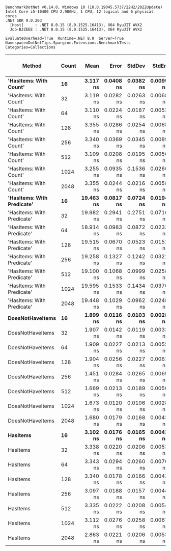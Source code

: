 ```

BenchmarkDotNet v0.14.0, Windows 10 (10.0.19045.5737/22H2/2022Update)
Intel Core i5-10400 CPU 2.90GHz, 1 CPU, 12 logical and 6 physical cores
.NET SDK 9.0.203
  [Host]     : .NET 8.0.15 (8.0.1525.16413), X64 RyuJIT AVX2
  Job-BJZEEE : .NET 8.0.15 (8.0.1525.16413), X64 RyuJIT AVX2

EvaluateOverhead=True  Runtime=.NET 8.0  Server=True  
Namespace=DotNetTips.Spargine.Extensions.BenchmarkTests  Categories=Collections  

```
| Method                     | Count | Mean      | Error     | StdDev    | StdErr    | Min       | Q1        | Median    | Q3        | Max       | Op/s          | CI99.9% Margin | Iterations | Kurtosis | MValue | Skewness | Rank | LogicalGroup | Baseline | Code Size | Gen0   | Exceptions | Completed Work Items | Lock Contentions | Allocated |
|--------------------------- |------ |----------:|----------:|----------:|----------:|----------:|----------:|----------:|----------:|----------:|--------------:|---------------:|-----------:|---------:|-------:|---------:|-----:|------------- |--------- |----------:|-------:|-----------:|---------------------:|-----------------:|----------:|
| **&#39;HasItems: With Count&#39;**     | **16**    |  **3.117 ns** | **0.0408 ns** | **0.0382 ns** | **0.0099 ns** |  **3.067 ns** |  **3.081 ns** |  **3.108 ns** |  **3.152 ns** |  **3.169 ns** | **320,846,548.2** |       **7.495 ns** |      **15.00** |    **1.288** |  **2.000** |   **0.0218** |    **5** | *****            | **No**       |      **59 B** |      **-** |          **-** |                    **-** |                **-** |         **-** |
| &#39;HasItems: With Count&#39;     | 32    |  3.119 ns | 0.0282 ns | 0.0263 ns | 0.0068 ns |  3.086 ns |  3.095 ns |  3.118 ns |  3.132 ns |  3.185 ns | 320,655,749.8 |       7.497 ns |      15.00 |    3.138 |  2.000 |   0.7994 |    5 | *            | No       |      59 B |      - |          - |                    - |                - |         - |
| &#39;HasItems: With Count&#39;     | 64    |  3.110 ns | 0.0224 ns | 0.0187 ns | 0.0052 ns |  3.078 ns |  3.097 ns |  3.108 ns |  3.121 ns |  3.152 ns | 321,567,179.9 |       6.497 ns |      13.00 |    2.797 |  2.000 |   0.4399 |    5 | *            | No       |      59 B |      - |          - |                    - |                - |         - |
| &#39;HasItems: With Count&#39;     | 128   |  3.355 ns | 0.0286 ns | 0.0254 ns | 0.0068 ns |  3.311 ns |  3.335 ns |  3.356 ns |  3.373 ns |  3.402 ns | 298,063,807.5 |       6.997 ns |      14.00 |    1.921 |  2.000 |   0.1337 |    5 | *            | No       |      59 B |      - |          - |                    - |                - |         - |
| &#39;HasItems: With Count&#39;     | 256   |  3.340 ns | 0.0369 ns | 0.0345 ns | 0.0089 ns |  3.290 ns |  3.314 ns |  3.332 ns |  3.356 ns |  3.415 ns | 299,397,963.9 |       7.496 ns |      15.00 |    2.401 |  2.000 |   0.6899 |    5 | *            | No       |      59 B |      - |          - |                    - |                - |         - |
| &#39;HasItems: With Count&#39;     | 512   |  3.109 ns | 0.0208 ns | 0.0195 ns | 0.0050 ns |  3.072 ns |  3.097 ns |  3.111 ns |  3.124 ns |  3.136 ns | 321,613,579.6 |       7.497 ns |      15.00 |    1.967 |  2.000 |  -0.3762 |    5 | *            | No       |      59 B |      - |          - |                    - |                - |         - |
| &#39;HasItems: With Count&#39;     | 1024  |  3.255 ns | 0.0935 ns | 0.1536 ns | 0.0260 ns |  3.062 ns |  3.129 ns |  3.239 ns |  3.336 ns |  3.597 ns | 307,172,918.7 |      17.487 ns |      35.00 |    2.528 |  2.533 |   0.7137 |    5 | *            | No       |      59 B |      - |          - |                    - |                - |         - |
| &#39;HasItems: With Count&#39;     | 2048  |  3.355 ns | 0.0244 ns | 0.0216 ns | 0.0058 ns |  3.320 ns |  3.339 ns |  3.352 ns |  3.373 ns |  3.395 ns | 298,072,389.1 |       6.997 ns |      14.00 |    1.735 |  2.000 |   0.1290 |    5 | *            | No       |      59 B |      - |          - |                    - |                - |         - |
| **&#39;HasItems: With Predicate&#39;** | **16**    | **19.463 ns** | **0.0817 ns** | **0.0724 ns** | **0.0194 ns** | **19.326 ns** | **19.429 ns** | **19.479 ns** | **19.494 ns** | **19.591 ns** |  **51,380,835.1** |       **6.990 ns** |      **14.00** |    **2.269** |  **2.000** |  **-0.0526** |    **6** | *****            | **No**       |     **993 B** | **0.0004** |          **-** |                    **-** |                **-** |      **40 B** |
| &#39;HasItems: With Predicate&#39; | 32    | 19.982 ns | 0.2941 ns | 0.2751 ns | 0.0710 ns | 19.155 ns | 19.924 ns | 19.999 ns | 20.133 ns | 20.350 ns |  50,044,740.0 |       7.464 ns |      15.00 |    5.781 |  2.000 |  -1.6093 |    6 | *            | No       |     997 B | 0.0004 |          - |                    - |                - |      40 B |
| &#39;HasItems: With Predicate&#39; | 64    | 18.914 ns | 0.0983 ns | 0.0872 ns | 0.0233 ns | 18.711 ns | 18.894 ns | 18.913 ns | 18.961 ns | 19.070 ns |  52,872,092.4 |       6.988 ns |      14.00 |    3.193 |  2.000 |  -0.5691 |    6 | *            | No       |   1,014 B | 0.0004 |          - |                    - |                - |      40 B |
| &#39;HasItems: With Predicate&#39; | 128   | 19.515 ns | 0.0670 ns | 0.0523 ns | 0.0151 ns | 19.393 ns | 19.503 ns | 19.521 ns | 19.548 ns | 19.578 ns |  51,241,930.1 |       5.992 ns |      12.00 |    2.988 |  2.000 |  -0.9172 |    6 | *            | No       |     993 B | 0.0004 |          - |                    - |                - |      40 B |
| &#39;HasItems: With Predicate&#39; | 256   | 19.258 ns | 0.1327 ns | 0.1242 ns | 0.0321 ns | 19.087 ns | 19.166 ns | 19.220 ns | 19.343 ns | 19.497 ns |  51,926,878.0 |       7.484 ns |      15.00 |    1.968 |  2.000 |   0.5617 |    6 | *            | No       |     993 B | 0.0004 |          - |                    - |                - |      40 B |
| &#39;HasItems: With Predicate&#39; | 512   | 19.100 ns | 0.1068 ns | 0.0999 ns | 0.0258 ns | 18.880 ns | 19.044 ns | 19.105 ns | 19.183 ns | 19.232 ns |  52,356,061.6 |       7.487 ns |      15.00 |    2.378 |  2.000 |  -0.5329 |    6 | *            | No       |   1,014 B | 0.0004 |          - |                    - |                - |      40 B |
| &#39;HasItems: With Predicate&#39; | 1024  | 19.595 ns | 0.1533 ns | 0.1434 ns | 0.0370 ns | 19.393 ns | 19.486 ns | 19.590 ns | 19.647 ns | 19.889 ns |  51,032,671.6 |       7.481 ns |      15.00 |    2.202 |  2.000 |   0.4899 |    6 | *            | No       |   1,006 B | 0.0004 |          - |                    - |                - |      40 B |
| &#39;HasItems: With Predicate&#39; | 2048  | 19.448 ns | 0.1029 ns | 0.0962 ns | 0.0248 ns | 19.312 ns | 19.379 ns | 19.431 ns | 19.503 ns | 19.648 ns |  51,420,041.6 |       7.488 ns |      15.00 |    2.144 |  2.000 |   0.3176 |    6 | *            | No       |     999 B | 0.0004 |          - |                    - |                - |      40 B |
| **DoesNotHaveItems**           | **16**    |  **1.899 ns** | **0.0116 ns** | **0.0103 ns** | **0.0028 ns** |  **1.883 ns** |  **1.892 ns** |  **1.898 ns** |  **1.907 ns** |  **1.918 ns** | **526,662,094.0** |       **6.999 ns** |      **14.00** |    **1.914** |  **2.000** |   **0.1005** |    **3** | *****            | **No**       |      **65 B** |      **-** |          **-** |                    **-** |                **-** |         **-** |
| DoesNotHaveItems           | 32    |  1.907 ns | 0.0142 ns | 0.0119 ns | 0.0033 ns |  1.882 ns |  1.904 ns |  1.906 ns |  1.913 ns |  1.925 ns | 524,345,460.6 |       6.498 ns |      13.00 |    2.569 |  2.000 |  -0.4044 |    3 | *            | No       |      65 B |      - |          - |                    - |                - |         - |
| DoesNotHaveItems           | 64    |  1.909 ns | 0.0227 ns | 0.0213 ns | 0.0055 ns |  1.879 ns |  1.893 ns |  1.908 ns |  1.925 ns |  1.943 ns | 523,894,547.0 |       7.497 ns |      15.00 |    1.562 |  2.000 |   0.2772 |    3 | *            | No       |      65 B |      - |          - |                    - |                - |         - |
| DoesNotHaveItems           | 128   |  1.904 ns | 0.0256 ns | 0.0227 ns | 0.0061 ns |  1.878 ns |  1.889 ns |  1.893 ns |  1.913 ns |  1.948 ns | 525,345,749.4 |       6.997 ns |      14.00 |    2.027 |  2.000 |   0.7955 |    3 | *            | No       |      65 B |      - |          - |                    - |                - |         - |
| DoesNotHaveItems           | 256   |  1.451 ns | 0.0284 ns | 0.0265 ns | 0.0069 ns |  1.421 ns |  1.433 ns |  1.443 ns |  1.468 ns |  1.519 ns | 689,120,134.5 |       7.497 ns |      15.00 |    3.276 |  2.000 |   1.0688 |    1 | *            | No       |      65 B |      - |          - |                    - |                - |         - |
| DoesNotHaveItems           | 512   |  1.669 ns | 0.0213 ns | 0.0189 ns | 0.0050 ns |  1.649 ns |  1.656 ns |  1.665 ns |  1.678 ns |  1.714 ns | 599,005,810.4 |       6.997 ns |      14.00 |    2.696 |  2.000 |   0.8267 |    2 | *            | No       |      65 B |      - |          - |                    - |                - |         - |
| DoesNotHaveItems           | 1024  |  1.673 ns | 0.0120 ns | 0.0106 ns | 0.0028 ns |  1.656 ns |  1.667 ns |  1.674 ns |  1.679 ns |  1.691 ns | 597,583,871.0 |       6.999 ns |      14.00 |    1.826 |  2.000 |  -0.0160 |    2 | *            | No       |      65 B |      - |          - |                    - |                - |         - |
| DoesNotHaveItems           | 2048  |  1.680 ns | 0.0179 ns | 0.0168 ns | 0.0043 ns |  1.655 ns |  1.668 ns |  1.677 ns |  1.688 ns |  1.709 ns | 595,201,825.8 |       7.498 ns |      15.00 |    1.875 |  2.000 |   0.4309 |    2 | *            | No       |      65 B |      - |          - |                    - |                - |         - |
| **HasItems**                   | **16**    |  **3.102 ns** | **0.0176 ns** | **0.0165 ns** | **0.0043 ns** |  **3.068 ns** |  **3.090 ns** |  **3.102 ns** |  **3.113 ns** |  **3.131 ns** | **322,367,138.8** |       **7.498 ns** |      **15.00** |    **2.303** |  **2.000** |  **-0.1019** |    **5** | *****            | **No**       |      **61 B** |      **-** |          **-** |                    **-** |                **-** |         **-** |
| HasItems                   | 32    |  3.338 ns | 0.0220 ns | 0.0206 ns | 0.0053 ns |  3.299 ns |  3.324 ns |  3.335 ns |  3.356 ns |  3.369 ns | 299,607,236.0 |       7.497 ns |      15.00 |    1.722 |  2.000 |  -0.0618 |    5 | *            | No       |      61 B |      - |          - |                    - |                - |         - |
| HasItems                   | 64    |  3.343 ns | 0.0294 ns | 0.0260 ns | 0.0070 ns |  3.300 ns |  3.328 ns |  3.345 ns |  3.357 ns |  3.391 ns | 299,119,768.7 |       6.997 ns |      14.00 |    1.918 |  2.000 |   0.0855 |    5 | *            | No       |      61 B |      - |          - |                    - |                - |         - |
| HasItems                   | 128   |  3.340 ns | 0.0178 ns | 0.0166 ns | 0.0043 ns |  3.318 ns |  3.327 ns |  3.339 ns |  3.349 ns |  3.371 ns | 299,428,697.7 |       7.498 ns |      15.00 |    1.859 |  2.000 |   0.3462 |    5 | *            | No       |      61 B |      - |          - |                    - |                - |         - |
| HasItems                   | 256   |  3.097 ns | 0.0188 ns | 0.0157 ns | 0.0044 ns |  3.063 ns |  3.087 ns |  3.104 ns |  3.109 ns |  3.117 ns | 322,847,348.4 |       6.498 ns |      13.00 |    2.270 |  2.000 |  -0.6089 |    5 | *            | No       |      61 B |      - |          - |                    - |                - |         - |
| HasItems                   | 512   |  3.335 ns | 0.0222 ns | 0.0208 ns | 0.0054 ns |  3.309 ns |  3.322 ns |  3.329 ns |  3.357 ns |  3.367 ns | 299,817,702.7 |       7.497 ns |      15.00 |    1.397 |  2.000 |   0.2211 |    5 | *            | No       |      61 B |      - |          - |                    - |                - |         - |
| HasItems                   | 1024  |  3.112 ns | 0.0276 ns | 0.0258 ns | 0.0067 ns |  3.071 ns |  3.091 ns |  3.105 ns |  3.133 ns |  3.153 ns | 321,337,973.5 |       7.497 ns |      15.00 |    1.482 |  2.000 |   0.1046 |    5 | *            | No       |      61 B |      - |          - |                    - |                - |         - |
| HasItems                   | 2048  |  2.863 ns | 0.0221 ns | 0.0206 ns | 0.0053 ns |  2.824 ns |  2.845 ns |  2.868 ns |  2.876 ns |  2.892 ns | 349,272,777.6 |       7.497 ns |      15.00 |    1.794 |  2.000 |  -0.3426 |    4 | *            | No       |      61 B |      - |          - |                    - |                - |         - |
